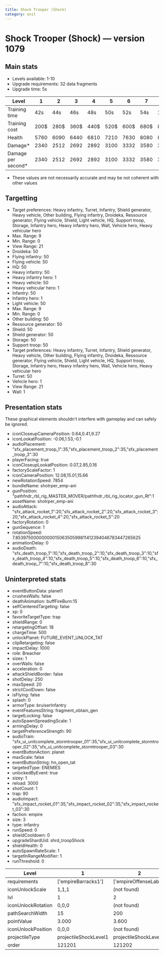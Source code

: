 ```yaml
---
title: Shock Trooper (Shock)
category: unit
---
```


# Shock Trooper (Shock) — version 1079

## Main stats

  * Levels available: 1-10
  * Upgrade requirements: 32 data fragments
  * Upgrade time: 5s

|Level             |1   |2   |3   |4   |5   |6   |7   |8    |9    |10  |
|------------------|----|----|----|----|----|----|----|-----|-----|----|
|Training time     |42s |44s |46s |48s |50s |52s |54s |1m52s|1m56s|2m  |
|Training cost     |200$|280$|360$|440$|520$|600$|680$|800$ |840$ |920$|
|Health            |5760|6090|6440|6810|7210|7630|8080|8560 |9070 |9610|
|Damage*           |2340|2512|2692|2892|3100|3332|3580|3852 |4152 |4470|
|Damage per second*|2340|2512|2692|2892|3100|3332|3580|3852 |4152 |4470|

* These values are not necessarily accurate and may be not coherent with other values

## Targetting

  * Target preferences: Heavy infantry, Turret, Infantry, Shield generator, Heavy vehicle, Other building, Flying infantry, Droideka, Ressource generator, Flying vehicle, Shield, Light vehicle, HQ, Support troop, Storage, Infantry hero, Heavy infantry hero, Wall, Vehicle hero, Heavy vehicular hero
  * Max. Range: 9
  * Min. Range: 0
  * View Range: 21
  * Droideka: 50
  * Flying infantry: 50
  * Flying vehicle: 50
  * HQ: 50
  * Heavy infantry: 50
  * Heavy infantry hero: 1
  * Heavy vehicle: 50
  * Heavy vehicular hero: 1
  * Infantry: 50
  * Infantry hero: 1
  * Light vehicle: 50
  * Max. Range: 9
  * Min. Range: 0
  * Other building: 50
  * Ressource generator: 50
  * Shield: 50
  * Shield generator: 50
  * Storage: 50
  * Support troop: 50
  * Target preferences: Heavy infantry, Turret, Infantry, Shield generator, Heavy vehicle, Other building, Flying infantry, Droideka, Ressource generator, Flying vehicle, Shield, Light vehicle, HQ, Support troop, Storage, Infantry hero, Heavy infantry hero, Wall, Vehicle hero, Heavy vehicular hero
  * Turret: 50
  * Vehicle hero: 1
  * View Range: 21
  * Wall: 1

## Presentation stats

These graphical elements shouldn't interfere with gameplay and can safely be ignored.

  * iconCloseupCameraPosition: 0.64,0.41,9.27
  * iconLookatPosition: -0.06,1.53,-0.1
  * audioPlacement: "sfx_placement_troop_1":35,"sfx_placement_troop_2":35,"sfx_placement_troop_3":30
  * playerFacing: true
  * iconCloseupLookatPosition: 0.07,2.85,0.16
  * factoryScaleFactor: 1
  * iconCameraPosition: 12.08,15.01,15.66
  * newRotationSpeed: 7854
  * bundleName: shotrper_emp-ani
  * gunPosition: "pathfndr_rbl_rig_MASTER_MOVER/pathfndr_rbl_rig_locator_gun_Rt":1
  * assetName: shotrper_emp-ani
  * audioAttack: "sfx_attack_rocket_1":20,"sfx_attack_rocket_2":20,"sfx_attack_rocket_3":20,"sfx_attack_rocket_4":20,"sfx_attack_rocket_5":20
  * factoryRotation: 0
  * gunSequence: 1
  * rotationSpeed: 7.8539750000000001506350599811412394046783447265625
  * animationDelay: 0
  * audioDeath: "sfx_death_troop_1":10,"sfx_death_troop_2":10,"sfx_death_troop_3":10,"sfx_death_troop_4":10,"sfx_death_troop_5":10,"sfx_death_troop_6":10,"sfx_death_troop_7":10,"sfx_death_troop_8":30

## Uninterpreted stats

  * eventButtonData: planet1
  * crushesWalls: false
  * deathAnimation: buffFireBurn:15
  * selfCenteredTargeting: false
  * xp: 0
  * favoriteTargetType: trap
  * shieldRange: 0
  * retargetingOffset: 18
  * chargeTime: 500
  * unlockPlanet: FUTURE_EVENT_UNLOCK_TAT
  * clipRetargeting: false
  * impactDelay: 1000
  * role: Breacher
  * sizex: 1
  * overWalls: false
  * acceleration: 0
  * attackShieldBorder: false
  * shotDelay: 250
  * maxSpeed: 20
  * strictCoolDown: false
  * isFlying: false
  * splash: 0
  * armorType: bruiserInfantry
  * eventFeaturesString: fragment_obtain_gen
  * targetLocking: false
  * autoSpawnSpreadingScale: 1
  * armingDelay: 0
  * targetPreferenceStrength: 90
  * audioTrain: "sfx_ui_unitcomplete_stormtrooper_01":35,"sfx_ui_unitcomplete_stormtrooper_02":35,"sfx_ui_unitcomplete_stormtrooper_03":30
  * eventButtonAction: planet
  * maxScale: false
  * eventButtonString: hn_open_tat
  * targetedType: ENEMIES
  * unlockedByEvent: true
  * sizey: 1
  * reload: 3000
  * shotCount: 1
  * trap: 90
  * audioImpact: "sfx_impact_rocket_01":35,"sfx_impact_rocket_02":35,"sfx_impact_rocket_03":30
  * faction: empire
  * size: 3
  * type: infantry
  * runSpeed: 0
  * shieldCooldown: 0
  * upgradeShardUid: shrd_troopShock
  * shieldHealth: 0
  * autoSpawnRateScale: 1
  * targetInRangeModifier: 1
  * runThreshold: 0

|Level             |1                    |2                    |3                    |4                    |5                    |6                    |7                    |8                    |9                    |10                    |
|------------------|---------------------|---------------------|---------------------|---------------------|---------------------|---------------------|---------------------|---------------------|---------------------|----------------------|
|requirements      |['empireBarracks1']  |['empireOffenseLab2']|['empireOffenseLab3']|['empireOffenseLab4']|['empireOffenseLab5']|['empireOffenseLab6']|['empireOffenseLab7']|['empireOffenseLab8']|['empireOffenseLab9']|['empireOffenseLab10']|
|iconUnlockScale   |1,1,1                |(not found)          |(not found)          |(not found)          |(not found)          |(not found)          |(not found)          |(not found)          |(not found)          |(not found)           |
|lvl               |1                    |2                    |3                    |4                    |5                    |6                    |7                    |8                    |9                    |10                    |
|iconUnlockRotation|0,0,0                |(not found)          |(not found)          |(not found)          |(not found)          |(not found)          |(not found)          |(not found)          |(not found)          |(not found)           |
|pathSearchWidth   |15                   |200                  |200                  |200                  |200                  |200                  |200                  |200                  |200                  |200                   |
|pointValue        |3.000                |3.600                |4.200                |4.800                |5.400                |6.000                |6.600                |7.200                |7.800                |9.000                 |
|iconUnlockPosition|0,0,0                |(not found)          |(not found)          |(not found)          |(not found)          |(not found)          |(not found)          |(not found)          |(not found)          |(not found)           |
|projectileType    |projectileShockLevel1|projectileShockLevel2|projectileShockLevel3|projectileShockLevel4|projectileShockLevel5|projectileShockLevel6|projectileShockLevel7|projectileShockLevel8|projectileShockLevel9|projectileShockLevel10|
|order             |121201               |121202               |121203               |121204               |121205               |121206               |121207               |121208               |121209               |121210                |

